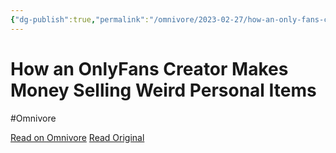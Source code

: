 ```yaml
---
{"dg-publish":true,"permalink":"/omnivore/2023-02-27/how-an-only-fans-creator-makes-money-selling-weird-personal-items/","title":"How an OnlyFans Creator Makes Money Selling Weird Personal Items","tags":["sex worker"],"created":"","updated":""}
---
```



# How an OnlyFans Creator Makes Money Selling Weird Personal Items
#Omnivore

[Read on Omnivore](https://omnivore.app/me/how-an-only-fans-creator-makes-money-selling-weird-personal-item-1869274eb88)
[Read Original](https://www.businessinsider.com/how-to-make-money-online-onlyfans-creator-2023-2?s=09)

